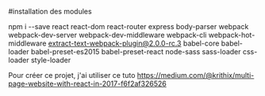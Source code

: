 ﻿#installation des modules

npm i --save react react-dom react-router express body-parser webpack webpack-dev-server webpack-dev-middleware webpack-cli webpack-hot-middleware extract-text-webpack-plugin@2.0.0-rc.3 babel-core babel-loader babel-preset-es2015 babel-preset-react node-sass sass-loader css-loader style-loader

Pour créer ce projet, j'ai utiliser ce tuto https://medium.com/@krithix/multi-page-website-with-react-in-2017-f6f2af326526
